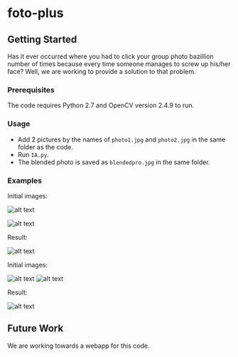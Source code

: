 # foto-plus

## Getting Started

Has it ever occurred where you had to click your group photo bazillion number of times because every time someone manages to screw up his/her face? Well, we are working to provide a solution to that problem.

### Prerequisites

The code requires Python 2.7 and OpenCV version 2.4.9 to run.

### Usage

* Add 2 pictures by the names of `photo1.jpg` and `photo2.jpg` in the same folder as the code.
* Run `IA.py`.
* The blended photo is saved as `blendedpro.jpg` in the same folder.

### Examples

Initial images:

<img src="https://raw.githubusercontent.com/anne27/foto-plus/master/test_images/photo1.jpg" alt="alt text" width="whatever" height="whatever">

![alt text](https://raw.githubusercontent.com/anne27/foto-plus/master/test_images/photo2.jpg)

Result:

![alt text](https://raw.githubusercontent.com/anne27/foto-plus/master/test_images/result.jpg)

Initial images:

![alt text](https://raw.githubusercontent.com/anne27/foto-plus/master/test_images/pic1.JPG)
![alt text](https://raw.githubusercontent.com/anne27/foto-plus/master/test_images/pic2.JPG)

Result:

![alt text](https://raw.githubusercontent.com/anne27/foto-plus/master/test_images/result_1.jpg)


## Future Work

We are working towards a webapp for this code.
